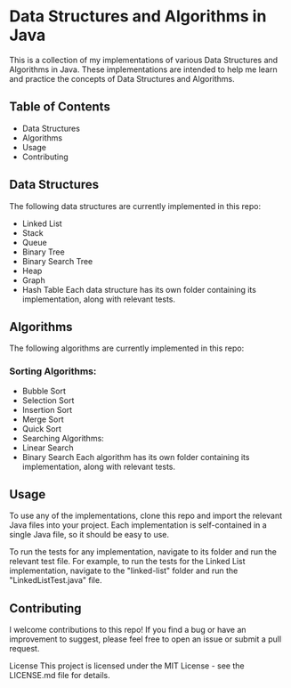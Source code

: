 # Data Structures and Algorithms in Java
This is a collection of my implementations of various Data Structures and Algorithms in Java. These implementations are intended to help me learn and practice the concepts of Data Structures and Algorithms.

## Table of Contents
- Data Structures
- Algorithms
- Usage
- Contributing

## Data Structures
The following data structures are currently implemented in this repo:

- Linked List
- Stack
- Queue
- Binary Tree
- Binary Search Tree
- Heap
- Graph
- Hash Table
Each data structure has its own folder containing its implementation, along with relevant tests.

## Algorithms
The following algorithms are currently implemented in this repo:

### Sorting Algorithms:
- Bubble Sort
- Selection Sort
- Insertion Sort
- Merge Sort
- Quick Sort
- Searching Algorithms:
- Linear Search
- Binary Search
Each algorithm has its own folder containing its implementation, along with relevant tests.

## Usage
To use any of the implementations, clone this repo and import the relevant Java files into your project. Each implementation is self-contained in a single Java file, so it should be easy to use.

To run the tests for any implementation, navigate to its folder and run the relevant test file. For example, to run the tests for the Linked List implementation, navigate to the "linked-list" folder and run the "LinkedListTest.java" file.

## Contributing
I welcome contributions to this repo! If you find a bug or have an improvement to suggest, please feel free to open an issue or submit a pull request.

License
This project is licensed under the MIT License - see the LICENSE.md file for details.
